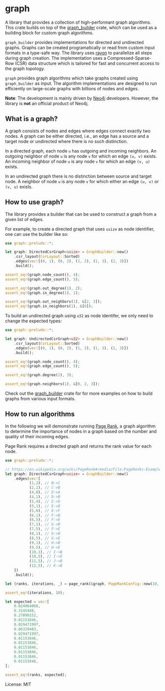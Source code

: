 # graph

A library that provides a collection of high-performant graph algorithms.
This crate builds on top of the [graph_builder](https://docs.rs/graph_builder/latest/)
crate, which can be used as a building block for custom graph algorithms.

`graph_builder` provides implementations for directed and undirected graphs.
Graphs can be created programatically or read from custom input formats in a
type-safe way. The library uses [rayon](https://github.com/rayon-rs/rayon)
to parallelize all steps during graph creation. The implementation uses a
Compressed-Sparse-Row (CSR) data structure which is tailored for fast and
 concurrent access to the graph topology.

`graph` provides graph algorithms which take graphs created using `graph_builder`
as input. The algorithm implementations are designed to run efficiently on
large-scale graphs with billions of nodes and edges.

**Note**: The development is mainly driven by
[Neo4j](https://github.com/neo4j/neo4j) developers. However, the library is
__not__ an official product of Neo4j.

## What is a graph?

A graph consists of nodes and edges where edges connect exactly two nodes. A
graph can be either directed, i.e., an edge has a source and a target node
or undirected where there is no such distinction.

In a directed graph, each node `u` has outgoing and incoming neighbors. An
outgoing neighbor of node `u` is any node `v` for which an edge `(u, v)`
exists. An incoming neighbor of node `u` is any node `v` for which an edge
`(v, u)` exists.

In an undirected graph there is no distinction between source and target
node. A neighbor of node `u` is any node `v` for which either an edge `(u,
v)` or `(v, u)` exists.

## How to use graph?

The library provides a builder that can be used to construct a graph from a
given list of edges.

For example, to create a directed graph that uses `usize` as node
identifier, one can use the builder like so:

```rust
use graph::prelude::*;

let graph: DirectedCsrGraph<usize> = GraphBuilder::new()
    .csr_layout(CsrLayout::Sorted)
    .edges(vec![(0, 1), (0, 2), (1, 2), (1, 3), (2, 3)])
    .build();

assert_eq!(graph.node_count(), 4);
assert_eq!(graph.edge_count(), 5);

assert_eq!(graph.out_degree(1), 2);
assert_eq!(graph.in_degree(1), 1);

assert_eq!(graph.out_neighbors(1), &[2, 3]);
assert_eq!(graph.in_neighbors(1), &[0]);
```

To build an undirected graph using `u32` as node identifer, we only need to
change the expected types:

```rust
use graph::prelude::*;

let graph: UndirectedCsrGraph<u32> = GraphBuilder::new()
    .csr_layout(CsrLayout::Sorted)
    .edges(vec![(0, 1), (0, 2), (1, 2), (1, 3), (2, 3)])
    .build();

assert_eq!(graph.node_count(), 4);
assert_eq!(graph.edge_count(), 5);

assert_eq!(graph.degree(1), 3);

assert_eq!(graph.neighbors(1), &[0, 2, 3]);
```

Check out the [graph_builder](https://docs.rs/graph_builder/latest/) crate for
for more examples on how to build graphs from various input formats.

## How to run algorithms

In the following we will demonstrate running [Page Rank](https://en.wikipedia.org/wiki/PageRank),
a graph algorithm to determine the importance of nodes in a graph based on the
number and quality of their incoming edges.

Page Rank requires a directed graph and returns the rank value for each node.

```rust
use graph::prelude::*;

// https://en.wikipedia.org/wiki/PageRank#/media/File:PageRanks-Example.svg
let graph: DirectedCsrGraph<usize> = GraphBuilder::new()
    .edges(vec![
           (1,2), // B->C
           (2,1), // C->B
           (4,0), // D->A
           (4,1), // D->B
           (5,4), // E->D
           (5,1), // E->B
           (5,6), // E->F
           (6,1), // F->B
           (6,5), // F->E
           (7,1), // G->B
           (7,5), // F->E
           (8,1), // G->B
           (8,5), // G->E
           (9,1), // H->B
           (9,5), // H->E
           (10,1), // I->B
           (10,5), // I->E
           (11,5), // J->B
           (12,5), // K->B
    ])
    .build();

let (ranks, iterations, _) = page_rank(&graph, PageRankConfig::new(10, 1E-4, 0.85));

assert_eq!(iterations, 10);

let expected = vec![
    0.024064068,
    0.3145448,
    0.27890152,
    0.01153846,
    0.029471997,
    0.06329483,
    0.029471997,
    0.01153846,
    0.01153846,
    0.01153846,
    0.01153846,
    0.01153846,
    0.01153846,
];

assert_eq!(ranks, expected);
```

License: MIT
